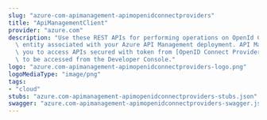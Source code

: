 ```yaml
---
slug: "azure-com-apimanagement-apimopenidconnectproviders"
title: "ApiManagementClient"
provider: "azure.com"
description: "Use these REST APIs for performing operations on OpenId Connect Provider\
  \ entity associated with your Azure API Management deployment. API Management allows\
  \ you to access APIs secured with token from [OpenID Connect Provider ](http://openid.net/connect/)\
  \ to be accessed from the Developer Console."
logo: "azure.com-apimanagement-apimopenidconnectproviders-logo.png"
logoMediaType: "image/png"
tags:
- "cloud"
stubs: "azure.com-apimanagement-apimopenidconnectproviders-stubs.json"
swagger: "azure.com-apimanagement-apimopenidconnectproviders-swagger.json"
---
```

